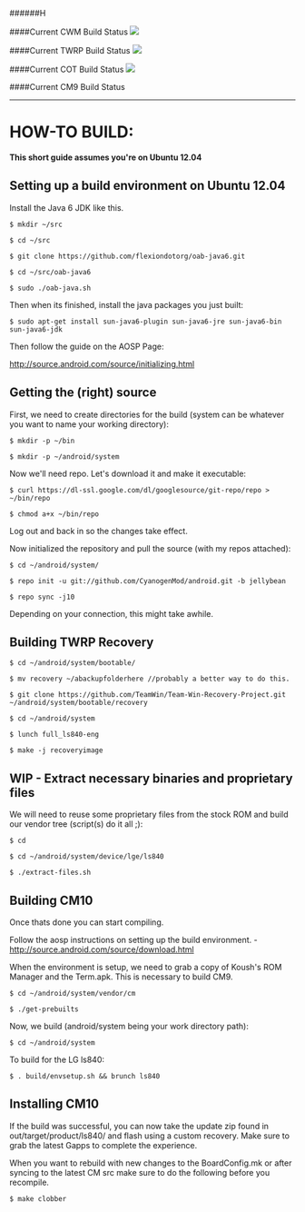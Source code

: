 ######H

####Current CWM Build Status
<a href='http://jenkins.gitmanagement.tk/job/CWM%20for%20the%20LG%20Viper%204G%20LTE/'><img src='http://jenkins.gitmanagement.tk/job/CWM%20for%20the%20LG%20Viper%204G%20LTE/badge/icon'></a>

####Current TWRP Build Status
<a href='http://jenkins.gitmanagement.tk/job/TWRP%20for%20the%20LG%20Viper%204G%20LTE/'><img src='http://jenkins.gitmanagement.tk/job/TWRP%20for%20the%20LG%20Viper%204G%20LTE/badge/icon'></a>

####Current COT Build Status
<a href='http://jenkins.gitmanagement.tk/job/COT%20for%20the%20LG%20Viper%204G%20LTE/'><img src='http://jenkins.gitmanagement.tk/job/COT%20for%20the%20LG%20Viper%204G%20LTE/badge/icon'></a>

####Current CM9 Build Status

-----------------------------------------------

<WIP>



HOW-TO BUILD:
=============
 
**This short guide assumes you're on Ubuntu 12.04**

Setting up a build environment on Ubuntu 12.04
-----------------------------------------------
Install the Java 6 JDK like this.

    $ mkdir ~/src

    $ cd ~/src

    $ git clone https://github.com/flexiondotorg/oab-java6.git

    $ cd ~/src/oab-java6

    $ sudo ./oab-java.sh

Then when its finished, install the java packages you just built:

    $ sudo apt-get install sun-java6-plugin sun-java6-jre sun-java6-bin sun-java6-jdk

Then follow the guide on the AOSP Page:

http://source.android.com/source/initializing.html


Getting the (right) source
--------------------------

First, we need to create directories for the build (system can be whatever you want to name your working directory):

    $ mkdir -p ~/bin

    $ mkdir -p ~/android/system

Now we'll need repo. Let's download it and make it executable:

    $ curl https://dl-ssl.google.com/dl/googlesource/git-repo/repo > ~/bin/repo

    $ chmod a+x ~/bin/repo

Log out and back in so the changes take effect.

Now initialized the repository and pull the source (with my repos attached):

    $ cd ~/android/system/
    
    $ repo init -u git://github.com/CyanogenMod/android.git -b jellybean
    
    $ repo sync -j10

Depending on your connection, this might take awhile.

Building TWRP Recovery
----------------------
    $ cd ~/android/system/bootable/

    $ mv recovery ~/abackupfolderhere //probably a better way to do this.

    $ git clone https://github.com/TeamWin/Team-Win-Recovery-Project.git ~/android/system/bootable/recovery

    $ cd ~/android/system

    $ lunch full_ls840-eng

    $ make -j recoveryimage

WIP - Extract necessary binaries and proprietary files 
------------------------------------------------

We will need to reuse some proprietary files from the stock ROM and build our vendor tree (script(s) do it all ;):

    $ cd
    
    $ cd ~/android/system/device/lge/ls840
    
    $ ./extract-files.sh

Building CM10
-------------
Once thats done you can start compiling.

Follow the aosp instructions on setting up the build environment. - http://source.android.com/source/download.html

When the environment is setup, we need to grab a copy of Koush's ROM Manager and the Term.apk. This is necessary to build CM9.

    $ cd ~/android/system/vendor/cm

    $ ./get-prebuilts

Now, we build (android/system being your work directory path):

    $ cd ~/android/system

To build for the LG ls840:
    
    $ . build/envsetup.sh && brunch ls840


Installing CM10
---------------
If the build was successful, you can now take the update zip found in out/target/product/ls840/ and flash using a custom recovery. Make sure to grab the latest Gapps to complete the experience.

When you want to rebuild with new changes to the BoardConfig.mk or after syncing to the latest CM src make sure to do the following before you recompile.

    $ make clobber


